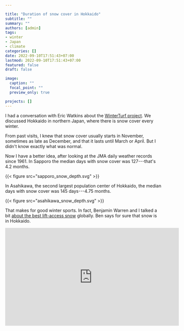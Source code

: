 ```yaml
---

title: "Duration of snow cover in Hokkaido"
subtitle: ""
summary: ""
authors: [admin]
tags: 
- winter
- Japan
- climate
categories: []
date: 2022-09-10T17:51:43+07:00
lastmod: 2022-09-10T17:51:43+07:00
featured: false
draft: false

image:
  caption: ""
  focal_point: ""
  preview_only: true

projects: []
---
```


I had a conversation with Eric Watkins about the [WinterTurf project](https://winterturf.umn.edu/). We discussed Hokkaido in northern Japan, where there is snow cover every winter. 

From past visits, I knew that snow cover usually starts in November, sometimes as late as December, and that it lasts until March or April. But I didn't know exactly what was normal.

Now I have a better idea, after looking at the JMA daily weather records since 1961. In Sapporo the median days with snow cover was 127---that's 4.2 months.

{{< figure src="sapporo_snow_depth.svg" >}}

In Asahikawa, the second largest population center of Hokkaido, the median days with snow cover was 145 days---4.75 months. 

{{< figure src="asahikawa_snow_depth.svg" >}}

That makes for good winter sports. In fact, Benjamin Warren and I talked a bit [about the best lift-access snow](https://youtube.com/clip/Ugkxii3jld5EByCewbkPD_wpmvapunAAjuPk) globally. Ben says for sure that snow is in Hokkaido.

<iframe width="560" height="315" src="https://www.youtube.com/embed/jr12uoFJjVU?clip=Ugkxii3jld5EByCewbkPD_wpmvapunAAjuPk&amp;clipt=EMuVLxiiqTA" title="YouTube video player" frameborder="0" allow="accelerometer; autoplay; clipboard-write; encrypted-media; gyroscope; picture-in-picture" allowfullscreen></iframe>

